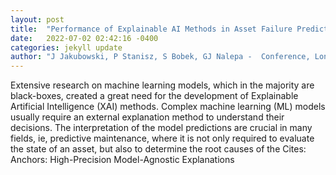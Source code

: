 ```yaml
---
layout: post
title:  "Performance of Explainable AI Methods in Asset Failure Prediction"
date:   2022-07-02 02:42:16 -0400
categories: jekyll update
author: "J Jakubowski, P Stanisz, S Bobek, GJ Nalepa -  Conference, London, UK, June 2123 , 2022"
---
```

Extensive research on machine learning models, which in the majority are black-boxes, created a great need for the development of Explainable Artificial Intelligence (XAI) methods. Complex machine learning (ML) models usually require an external explanation method to understand their decisions. The interpretation of the model predictions are crucial in many fields, ie, predictive maintenance, where it is not only required to evaluate the state of an asset, but also to determine the root causes of the 
Cites: Anchors: High-Precision Model-Agnostic Explanations